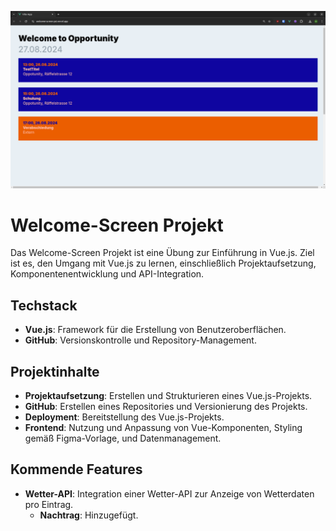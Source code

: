 
![alt text](https://github.com/mmccjjj/welcome-screen/blob/main/TitelBildGithub1-0.png?raw=true)

# Welcome-Screen Projekt

Das Welcome-Screen Projekt ist eine Übung zur Einführung in Vue.js. Ziel ist es, den Umgang mit Vue.js zu lernen, einschließlich Projektaufsetzung, Komponentenentwicklung und API-Integration.

## Techstack

- **Vue.js**: Framework für die Erstellung von Benutzeroberflächen.
- **GitHub**: Versionskontrolle und Repository-Management.

## Projektinhalte

- **Projektaufsetzung**: Erstellen und Strukturieren eines Vue.js-Projekts.
- **GitHub**: Erstellen eines Repositories und Versionierung des Projekts.
- **Deployment**: Bereitstellung des Vue.js-Projekts.
- **Frontend**: Nutzung und Anpassung von Vue-Komponenten, Styling gemäß Figma-Vorlage, und Datenmanagement.


## Kommende Features

- **Wetter-API**: Integration einer Wetter-API zur Anzeige von Wetterdaten pro Eintrag.
  - **Nachtrag**: Hinzugefügt. 


